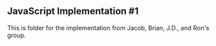 ## JavaScript Implementation #1

This is folder for the implementation from Jacob, Brian, J.D., and Ron's group.
